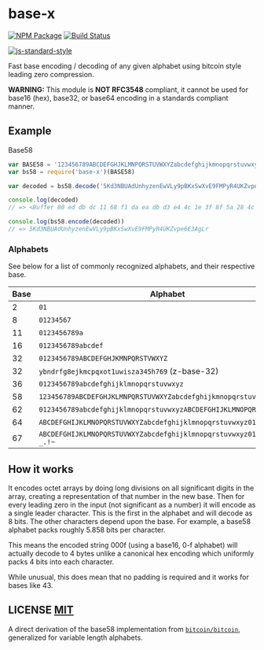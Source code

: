 # base-x

[![NPM Package](https://img.shields.io/npm/v/base-x.svg?style=flat-square)](https://www.npmjs.org/package/base-x)
[![Build Status](https://img.shields.io/travis/cryptocoinjs/base-x.svg?branch=master&style=flat-square)](https://travis-ci.org/cryptocoinjs/base-x)

[![js-standard-style](https://cdn.rawgit.com/feross/standard/master/badge.svg)](https://github.com/feross/standard)

Fast base encoding / decoding of any given alphabet using bitcoin style leading
zero compression.

**WARNING:** This module is **NOT RFC3548** compliant,  it cannot be used for base16 (hex), base32, or base64 encoding in a standards compliant manner.

## Example

Base58

``` javascript
var BASE58 = '123456789ABCDEFGHJKLMNPQRSTUVWXYZabcdefghijkmnopqrstuvwxyz'
var bs58 = require('base-x')(BASE58)

var decoded = bs58.decode('5Kd3NBUAdUnhyzenEwVLy9pBKxSwXvE9FMPyR4UKZvpe6E3AgLr')

console.log(decoded)
// => <Buffer 80 ed db dc 11 68 f1 da ea db d3 e4 4c 1e 3f 8f 5a 28 4c 20 29 f7 8a d2 6a f9 85 83 a4 99 de 5b 19>

console.log(bs58.encode(decoded))
// => 5Kd3NBUAdUnhyzenEwVLy9pBKxSwXvE9FMPyR4UKZvpe6E3AgLr
```

### Alphabets

See below for a list of commonly recognized alphabets, and their respective base.

Base | Alphabet
------------- | -------------
2 | `01`
8 | `01234567`
11 | `0123456789a`
16 | `0123456789abcdef`
32 | `0123456789ABCDEFGHJKMNPQRSTVWXYZ`
32 | `ybndrfg8ejkmcpqxot1uwisza345h769` (z-base-32)
36 | `0123456789abcdefghijklmnopqrstuvwxyz`
58 | `123456789ABCDEFGHJKLMNPQRSTUVWXYZabcdefghijkmnopqrstuvwxyz`
62 | `0123456789abcdefghijklmnopqrstuvwxyzABCDEFGHIJKLMNOPQRSTUVWXYZ`
64 | `ABCDEFGHIJKLMNOPQRSTUVWXYZabcdefghijklmnopqrstuvwxyz0123456789+/`
67 | `ABCDEFGHIJKLMNOPQRSTUVWXYZabcdefghijklmnopqrstuvwxyz0123456789-_.!~`

## How it works

It encodes octet arrays by doing long divisions on all significant digits in the
array, creating a representation of that number in the new base. Then for every
leading zero in the input (not significant as a number) it will encode as a
single leader character. This is the first in the alphabet and will decode as 8
bits. The other characters depend upon the base. For example, a base58 alphabet
packs roughly 5.858 bits per character.

This means the encoded string 000f (using a base16, 0-f alphabet) will actually decode
to 4 bytes unlike a canonical hex encoding which uniformly packs 4 bits into each
character.

While unusual, this does mean that no padding is required and it works for bases
like 43.

## LICENSE [MIT](LICENSE)

A direct derivation of the base58 implementation from [`bitcoin/bitcoin`](https://github.com/bitcoin/bitcoin/blob/f1e2f2a85962c1664e4e55471061af0eaa798d40/src/base58.cpp),  generalized for variable length alphabets.
